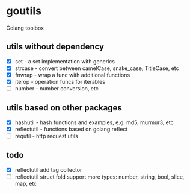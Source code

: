 # goutils

Golang toolbox

## utils without dependency

- [x] set - a set implementation with generics
- [x] strcase - convert between camelCase, snake_case, TitleCase, etc
- [x] fnwrap - wrap a func with additional functions
- [x] iterop - operation funcs for iterables
- [ ] number - number conversion, etc

## utils based on other packages

- [x] hashutil - hash functions and examples, e.g. md5, murmur3, etc
- [x] reflectutil - functions based on golang reflect
- [ ] requtil - http request utils

## todo

- [x] reflectutil add tag collector
- [ ] reflectutil struct fold support more types: number, string, bool, slice, map, etc
